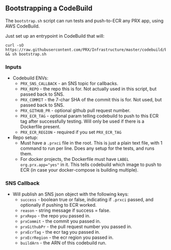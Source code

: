 ## Bootstrapping a CodeBuild

The `bootstrap.sh` script can run tests and push-to-ECR any PRX app, using AWS
CodeBuild.

Just set up an entrypoint in CodeBuild that will:

```
curl -sO https://raw.githubusercontent.com/PRX/Infrastructure/master/codebuild/bootstrap.sh && sh bootstrap.sh
```

### Inputs

- Codebuild ENVs:
  - `PRX_SNS_CALLBACK` - an SNS topic for callbacks.
  - `PRX_REPO` - the repo this is for.  Not actually used in this script, but passed back to SNS.
  - `PRX_COMMIT` - the 7-char SHA of the commit this is for. Not used, but passed back to SNS.
  - `PRX_GITHUB_PR` - optional github pull request number.
  - `PRX_ECR_TAG` - optional param telling codebuild to push to this ECR tag after successfully testing. Will only be used if there is a Dockerfile present.
  - `PRX_ECR_REGION` - required if you set `PRX_ECR_TAG`
- Repo setup:
  - Must have a `.prxci` file in the root.  This is just a plain text file, with 1 command to run per line.  Does any setup for the tests, and runs them.
  - For docker projects, the Dockerfile must have `LABEL org.prx.app="yes"` in it.  This tells codebuild which image to push to ECR (in case your docker-compose is building multiple).

### SNS Callback

- Will publish an SNS json object with the following keys:
  - `success` - boolean true or false, indicating if `.prxci` passed, and optionally if pushing to ECR worked.
  - `reason` - string message if success = false.
  - `prxRepo` - the repo you passed in.
  - `prxCommit` - the commit you passed in.
  - `prxGithubPr` - the pull request number you passed in.
  - `prxEcrTag` - the ecr tag you passed in.
  - `prxEcrRegion` - the ecr region you passed in.
  - `buildArn` - the ARN of this codebuild run.
